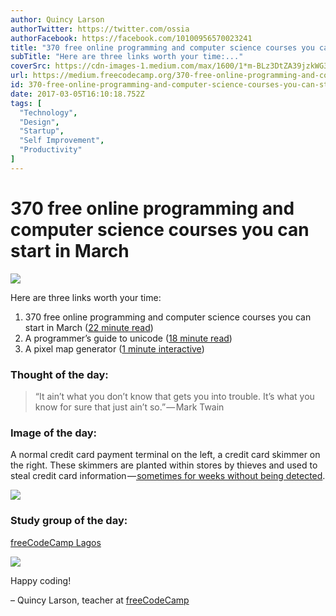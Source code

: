 ```yaml
---
author: Quincy Larson
authorTwitter: https://twitter.com/ossia
authorFacebook: https://facebook.com/10100956570023241
title: "370 free online programming and computer science courses you can start in March"
subTitle: "Here are three links worth your time:..."
coverSrc: https://cdn-images-1.medium.com/max/1600/1*m-BLz3DtZA39jzkWG30a-A.png
url: https://medium.freecodecamp.org/370-free-online-programming-and-computer-science-courses-you-can-start-in-march-75a6dba8277a
id: 370-free-online-programming-and-computer-science-courses-you-can-start-in-march-75a6dba8277a
date: 2017-03-05T16:10:18.752Z
tags: [
  "Technology",
  "Design",
  "Startup",
  "Self Improvement",
  "Productivity"
]
---
```

# 370 free online programming and computer science courses you can start in March



![](https://cdn-images-1.medium.com/max/1600/1*m-BLz3DtZA39jzkWG30a-A.png)



Here are three links worth your time:

1.  370 free online programming and computer science courses you can start in March ([22 minute read](http://bit.ly/2lO5nSC))
2.  A programmer’s guide to unicode ([18 minute read](http://bit.ly/2m8l6gm))
3.  A pixel map generator ([1 minute interactive](http://bit.ly/2lsXfep))

### Thought of the day:

> “It ain’t what you don’t know that gets you into trouble. It’s what you know for sure that just ain’t so.” — Mark Twain

### Image of the day:

A normal credit card payment terminal on the left, a credit card skimmer on the right. These skimmers are planted within stores by thieves and used to steal credit card information —[ sometimes for weeks without being detected](http://bit.ly/2m8hWsM).



![](https://cdn-images-1.medium.com/max/1600/1*HIUiN6ajW7hShb1BfV5rrg.jpeg)



### Study group of the day:

[freeCodeCamp Lagos](http://bit.ly/2lt5C9L)



![](https://cdn-images-1.medium.com/max/1600/1*tKwAWe6FbRgXX3vKHL97sQ.jpeg)



Happy coding!

– Quincy Larson, teacher at [freeCodeCamp](http://bit.ly/2j7Q1dN)








